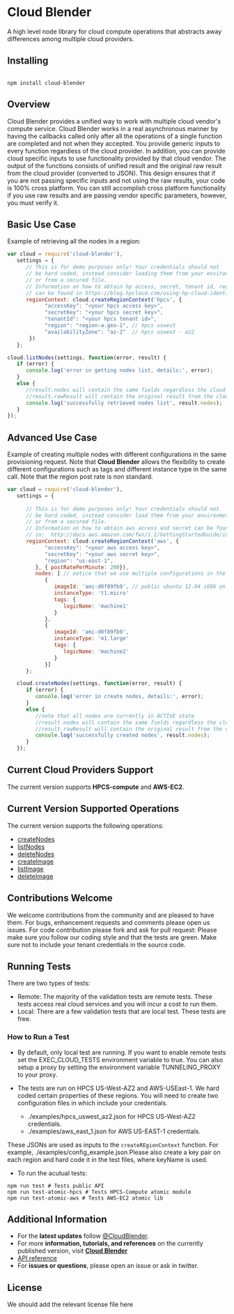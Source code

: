 # Cloud Blender
A high level node library for cloud compute operations that abstracts away differences among multiple cloud providers.

## Installing
<pre><code>
npm install cloud-blender
</code></pre>

## Overview
Cloud Blender provides a unified way to work with multiple cloud vendor's compute service.
Cloud Blender works in a real asynchronous manner by having the callbacks called only after all the operations of a single function are 
completed and not when they accepted.
You provide generic inputs to every function regardless of the cloud provider. In addition, you can provide cloud specific inputs to use 
functionality provided by that cloud vendor. 
The output of the functions consists of unified result and the original raw result from the cloud provider (converted to JSON). 
This design ensures that if you are not passing specific inputs and not using the raw results, your code is 100% cross platform. 
You can still accomplish cross platform functionality if you use raw results and are passing vendor specific parameters, 
however, you must verify it.

## Basic Use Case
Example of retrieving all the nodes in a region:

```javascript
var cloud = require('cloud-blender'),
   settings = {
      // This is for demo purposes only! Your credentials should not 
      // be hard coded, instead consider loading them from your environment
      // or from a secured file.
      // Information on how to obtain hp access, secret, tenant id, region and az
      // can be found in https://blog.hpcloud.com/using-hp-cloud-identity-service
      regionContext: cloud.createRegionContext('hpcs', {
            "accessKey": "<your hpcs access key>", 
            "secretKey": "<your hpcs secret key>", 
            "tenantId": "<your hpcs tenant id>",
            "region": "region-a.geo-1", // hpcs uswest
            "availabilityZone": "az-2"  // hpcs uswest - az2
       })
   };

cloud.listNodes(settings, function(error, result) {
   if (error) {
      console.log('error in getting nodes list, details:', error);
   }
   else {
      //result.nodes will contain the same fields regardless the cloud provider
      //result.rawResult will contain the original result from the cloud provider
      console.log('successfully retrieved nodes list', result.nodes);
   }
});
```

## Advanced Use Case
Example of creating multiple nodes with different configurations in the same
provisioning request. Note that **Cloud Blender** allows the 
flexibility to create different configurations such as tags
 and different instance type in the same call. Note that the region post rate is non standard.

```javascript
var cloud = require('cloud-blender'),
   settings = {
         
      // This is for demo purposes only! Your credentials should not 
      // be hard coded, instead consider load them from your envirenmet
      // or from a secured file.
      // Information on how to obtain aws access and secret can be found 
      // in:  http://docs.aws.amazon.com/fws/1.1/GettingStartedGuide/index.html?AWSCredentials.html
      regionContext: cloud.createRegionContext('aws', {
            "accessKey": "<your aws access key>", 
            "secretKey": "<your aws secret key>", 
            "region": "us-east-1", 
         }, { postRatePerMinute: 200}),
         nodes: [ // notice that we use multiple configurations in the same request
            {
               imageId: 'ami-d0f89fb9', // public ubuntu 12.04 i686 on aws east-1 
               instanceType: 't1.micro'
               tags: {
                  logicName: 'machine1'
               }
            },
            {
               imageId: 'ami-d0f89fb9', 
               instanceType: 'm1.large'
               tags: {
                  logicName: 'machine2'
               }
            }]
      };

   cloud.createNodes(settings, function(error, result) {
      if (error) {
         console.log('error in create nodes, details:', error);
      }
      else {
         //note that all nodes are currently in ACTIVE state
         //result.nodes will contain the same fields regardless the cloud provider
         //result.rawResult will contain the original result from the cloud provider
         console.log('successfully created nodes', result.nodes);
      }
   });
```


## Current Cloud Providers Support
The current version supports **HPCS-compute** and **AWS-EC2**.


## Current Version Supported Operations
The current version supports the following operations:

- [createNodes](./docs/Reference.md#createNodes)
- [listNodes](./docs/Reference.md#listNodes)
- [deleteNodes](./docs/Reference.md#deleteNodes)
- [createImage](./docs/Reference.md#createImage)
- [listImage](./docs/Reference.md#listImage)
- [deleteImage](./docs/Reference.md#deleteImage)

## Contributions Welcome
We welcome contributions from the community and are pleased to have them.
For bugs, enhancement requests and comments please open us issues.
For code contribution please fork and ask for pull request:
Please make sure you follow our coding style and that the tests are green.
Make sure not to include your tenant credentials in the source code.

## Running Tests
There are two types of tests:

   - Remote: The majority of the validation tests are remote tests. These tests access real cloud services and you will incur a cost to run them.
   - Local: There are a few validation tests that are local test. These tests are free.

### How to Run a Test

   - By default, only local test are running. If you want to enable remote tests set the EXEC_CLOUD_TESTS environment variable to true. 
      You can also setup a proxy by setting the environment variable TUNNELING_PROXY to your proxy.
   - The tests are run on HPCS US-West-AZ2 and AWS-USEast-1. We hard coded certain properties of these regions. 
      You will need to create two configuration files in which include your credentials.

      - ./examples/hpcs_uswest_az2.json for HPCS US-West-AZ2 credentials.
      - ./examples/aws_east_1.json for AWS US-EAST-1 credentials.

   These JSONs are used as inputs to the ``createREgionContext`` function. For example, ./examples/config_example.json
   Please also create a key pair on each region and hard code it in the test files, where
   keyName is used.

   - To run the acutual tests:
```
npm run test # Tests public API
npm run test-atomic-hpcs # Tests HPCS-Compute atomic module
npm run test-atomic-aws # Tests AWS-EC2 atomic lib
``` 

## Additional Information
- For the **latest updates** follow [@CloudBlender](https://twitter.com/CloudBlender).
- For more **information, tutorials, and references** on the currently published version, visit [**Cloud Blender**](http://somelink@hp.com)
- [API reference](/projects/TCS/repos/mutlicloud/browse/docs/Reference.md)
- For **issues or questions**, please open an issue or ask in twitter.


## License
We should add the relevant license file here
